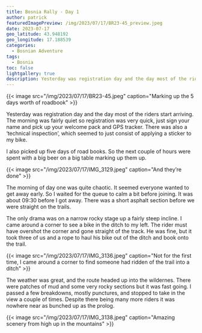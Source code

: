 ```yaml
---
title: Bosnia Rally - Day 1
author: patrick
featuredImagePreview: /img/2023/07/17/BR23-45_preview.jpeg
date: 2023-07-17
geo_latitude: 43.948192
geo_longitude: 17.188539
categories:
  - Bosnian Adventure
tags:
  - Bosnia
toc: false
lightgallery: true
description: Yesterday was registration day and the day most of the riders start arriving. The morning was fairly quiet so registration was very quick, just sign your name and pick up your welcome pack and GPS tracker.
---
```


<!--more-->

{{< image src="/img/2023/07/17/BR23-45.jpeg" caption="Marking up the 5 days worth of roadbook" >}}

Yesterday was registration day and the day most of the riders start arriving. The morning was fairly quiet so registration was very quick, just sign your name and pick up your welcome pack and GPS tracker. There was also a ‘technical inspection’, which seemed to just consist of applying a sticker to my bike.

I also picked up five days of road books. So the next couple of hours were spent with a big beer on a big table marking up them up.

{{< image src="/img/2023/07/17/IMG_3129.jpeg" caption="And they’re done" >}}

The morning of day one was quite chaotic. It seemed everyone wanted to get away early. So I waited for the queue to calm a bit before joining. It was about 09:30 before I got away. There was a short asphalt section before we were straight on the trails.

The only drama was on a narrow rocky stage up a fairly steep incline. I came around a corner to see a bike in the ditch to my left. The rider must have overshot the corner and gone straight of the track. He was fine, but it took three of us and a rope to haul his bike out of the ditch and book onto the trail.

{{< image src="/img/2023/07/17/IMG_3136.jpeg" caption="Not for the first time, I came around a corner to find someone had ridden of the trail into a ditch" >}}

The weather was great, and the route headed up into the wildernes. There were patches of mud and some very rocky sections but it was fast going. I passed a few breakdowns, mostly punctures, and stopped to take in the view a couple of times. Despite there being many more riders it was nowhere near as bunched up as the prolog.

{{< image src="/img/2023/07/17/IMG_3138.jpeg" caption="Amazing scenery from high up in the mountains" >}}

